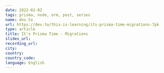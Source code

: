 ```yaml
---
date: 2022-02-02
tags: prisma, node, orm, post, series
name: dev.to
url: https://dev.to/this-is-learning/its-prisma-time-migrations-7pk
type: article
title: It's Prisma Time - Migrations
slides_url:
recording_url:
city:
country:
country_code:
language: English
---
```

